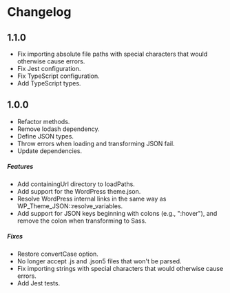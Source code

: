 # Changelog

## 1.1.0
- Fix importing absolute file paths with special characters that would otherwise cause errors.
- Fix Jest configuration.
- Fix TypeScript configuration.
- Add TypeScript types.

## 1.0.0
- Refactor methods.
- Remove lodash dependency.
- Define JSON types.
- Throw errors when loading and transforming JSON fail.
- Update dependencies.

##### Features
- Add containingUrl directory to loadPaths.
- Add support for the WordPress theme.json.
- Resolve WordPress internal links in the same way as WP_Theme_JSON::resolve_variables.
- Add support for JSON keys beginning with colons (e.g., ":hover"), and remove the colon when transforming to Sass.

##### Fixes
- Restore convertCase option.
- No longer accept .js and .json5 files that won't be parsed.
- Fix importing strings with special characters that would otherwise cause errors.
- Add Jest tests.
